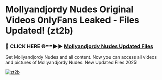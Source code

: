 # Mollyandjordy Nudes Original Videos 0nlyFans Leaked - Files Updated! (zt2b)

<h3>🔴 CLICK HERE 🌐==►► <a href="https://tinyurl.com/52m3yx9h" rel="nofollow">Mollyandjordy Nudes Updated Files</a></h3>

Get Mollyandjordy Nudes and all content. Now you can access all videos and pictures of Mollyandjordy Nudes. New Updated Files 2025!

[![zt2b](https://i.imgur.com/TnHtlc8.gif)](https://tinyurl.com/52m3yx9h)
